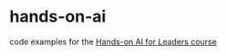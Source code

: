 # hands-on-ai
code examples for the [Hands-on AI for Leaders course](https://maven.com/james-gray/hands-on-ai-for-leaders)
